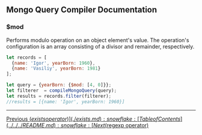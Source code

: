 ## Mongo Query Compiler Documentation

### $mod

Performs modulo operation on an object element's value.  The operation's 
configuration is an array consisting of a divisor and remainder, respectively.

```javascript
let records = [
  {name: 'Igor', yearBorn: 1960},
  {name: 'Vasiliy', yearBorn: 1981}
];

let query = {yearBorn: {$mod: [4, 0]}};
let filterer  = compileMongoQuery(query);
let results = records.filter(filterer);
//results = [{name: 'Igor', yearBorn: 1960}]
```

---

[Previous ($exists operator)](./exists.md) :snowflake: 
[Table of Contents](../../../README.md) :snowflake: 
[Next ($regexp operator)](./regexp.md)

